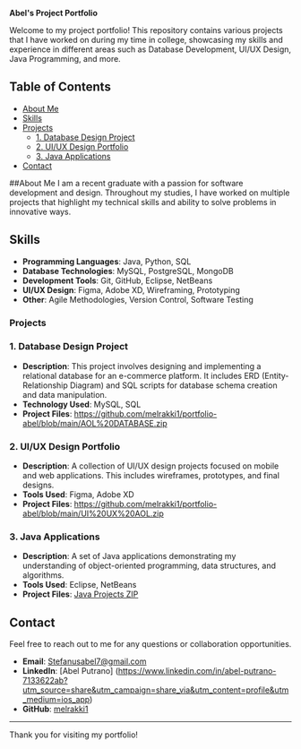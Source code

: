 **Abel's Project Portfolio**

Welcome to my project portfolio! This repository contains various projects that I have worked on during my time in college, showcasing my skills and experience in different areas such as Database Development, UI/UX Design, Java Programming, and more.
## Table of Contents
- [About Me](#about-me)
- [Skills](#skills)
- [Projects](#projects)
  - [1. Database Design Project](#1-database-design-project)
  - [2. UI/UX Design Portfolio](#2-uiux-design-portfolio)
  - [3. Java Applications](#3-java-applications)
- [Contact](#contact)
  
##About Me
I am a recent graduate with a passion for software development and design. Throughout my studies, I have worked on multiple projects that highlight my technical skills and ability to solve problems in innovative ways.
## Skills
- **Programming Languages**: Java, Python, SQL
- **Database Technologies**: MySQL, PostgreSQL, MongoDB
- **Development Tools**: Git, GitHub, Eclipse, NetBeans
- **UI/UX Design**: Figma, Adobe XD, Wireframing, Prototyping
- **Other**: Agile Methodologies, Version Control, Software Testing
  
### Projects

### 1. Database Design Project
- **Description**: This project involves designing and implementing a relational database for an e-commerce platform. It includes ERD (Entity-Relationship Diagram) and SQL scripts for database schema creation and data manipulation.
- **Technology Used**: MySQL, SQL
- **Project Files**: https://github.com/melrakki1/portfolio-abel/blob/main/AOL%20DATABASE.zip
  
### 2. UI/UX Design Portfolio
- **Description**: A collection of UI/UX design projects focused on mobile and web applications. This includes wireframes, prototypes, and final designs.
- **Tools Used**: Figma, Adobe XD
- **Project Files**: https://github.com/melrakki1/portfolio-abel/blob/main/UI%20UX%20AOL.zip

### 3. Java Applications
- **Description**: A set of Java applications demonstrating my understanding of object-oriented programming, data structures, and algorithms.
- **Tools Used**: Eclipse, NetBeans
- **Project Files**: [Java Projects ZIP](link-to-zip-file)

## Contact
Feel free to reach out to me for any questions or collaboration opportunities.

- **Email**: Stefanusabel7@gmail.com
- **LinkedIn**: [Abel Putrano] (https://www.linkedin.com/in/abel-putrano-7133622ab?utm_source=share&utm_campaign=share_via&utm_content=profile&utm_medium=ios_app)
- **GitHub**: [melrakki1](https://github.com/melrakki1)

---

Thank you for visiting my portfolio!
